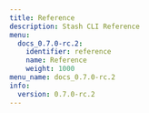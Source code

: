 ```yaml
---
title: Reference
description: Stash CLI Reference
menu:
  docs_0.7.0-rc.2:
    identifier: reference
    name: Reference
    weight: 1000
menu_name: docs_0.7.0-rc.2
info:
  version: 0.7.0-rc.2
---
```


